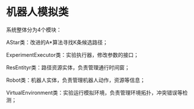# 机器人模拟类

系统整体分为4个模块：

AStar类：改进的A*算法寻找K条候选路径；

ExperimentExecutor类：实验执行器，修改参数的接口；

ResEntityr类：路径资源实体，负责管理通行时间窗；

Robot类：机器人实体，负责管理机器人动作，资源等信息；

VirtualEnvironment类：实验运行模拟环境，负责管理环境拓扑，冲突错误等检测；





